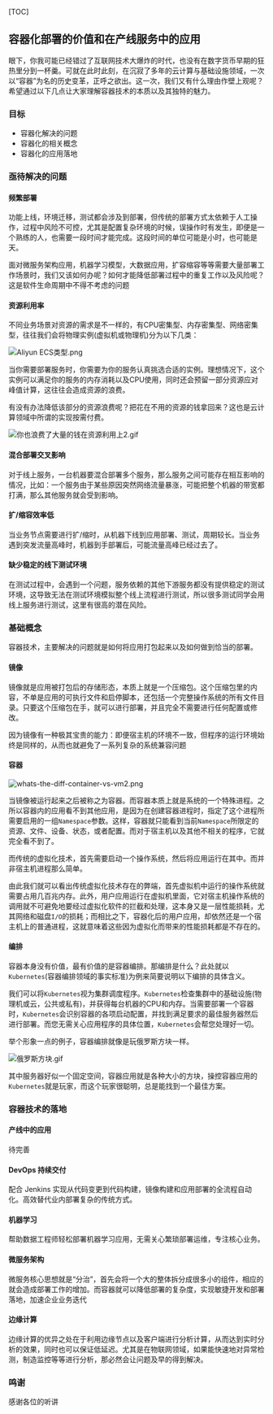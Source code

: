 [TOC]

## 容器化部署的价值和在产线服务中的应用

眼下，你我可能已经错过了互联网技术大爆炸的时代，也没有在数字货币早期的狂热里分到一杯羹。可就在此时此刻，在沉寂了多年的云计算与基础设施领域，一次以“容器”为名的历史变革，正呼之欲出。这一次，我们又有什么理由作壁上观呢？希望通过以下几点让大家理解容器技术的本质以及其独特的魅力。

### 目标

- 容器化解决的问题
- 容器化的相关概念
- 容器化的应用落地

### 亟待解决的问题

#### 频繁部署

功能上线，环境迁移，测试都会涉及到部署，但传统的部署方式太依赖于人工操作，过程中风险不可控，尤其是配置复杂环境的时候，误操作时有发生，即便是一个熟练的人，也需要一段时间才能完成。这段时间的单位可能是小时，也可能是天。

面对微服务架构应用，机器学习模型，大数据应用，扩容缩容等等需要大量部署工作场景时，我们又该如何办呢？如何才能降低部署过程中的重复工作以及风险呢？这是软件生命周期中不得不考虑的问题

#### 资源利用率

不同业务场景对资源的需求是不一样的，有CPU密集型、内存密集型、网络密集型，往往我们会将物理实例(虚拟机或物理机)分为以下几类：

![Aliyun ECS类型.png](https://note.youdao.com/yws/res/83223/WEBRESOURCE205fa6bfa05e9b7b49085b842f7f2695)

当你需要部署服务时，你需要为你的服务认真挑选合适的实例。理想情况下，这个实例可以满足你的服务的内存消耗以及CPU使用，同时还会预留一部分资源应对峰值计算，这往往会造成资源的浪费。

有没有办法降低该部分的资源浪费呢？把花在不用的资源的钱拿回来？这也是云计算领域中所谓的实现按需付费。

![你也浪费了大量的钱在资源利用上2.gif](https://note.youdao.com/yws/res/83211/WEBRESOURCEd27668a871bc73e242e8a44fefeca9cd)

#### 混合部署交叉影响

对于线上服务，一台机器要混合部署多个服务，那么服务之间可能存在相互影响的情况，比如：一个服务由于某些原因突然网络流量暴涨，可能把整个机器的带宽都打满，那么其他服务就会受到影响。

#### 扩/缩容效率低

当业务节点需要进行扩/缩时，从机器下线到应用部署、测试，周期较长。当业务遇到突发流量高峰时，机器到手部署后，可能流量高峰已经过去了。

#### 缺少稳定的线下测试环境

在测试过程中，会遇到一个问题，服务依赖的其他下游服务都没有提供稳定的测试环境，这导致无法在测试环境模拟整个线上流程进行测试，所以很多测试同学会用线上服务进行测试，这里有很高的潜在风险。

### 基础概念

容器技术，主要解决的问题就是如何将应用打包起来以及如何做到恰当的部署。

#### 镜像

镜像就是应用被打包后的存储形态，本质上就是一个压缩包。这个压缩包里的内容，不单是应用的可执行文件和启停脚本，还包括一个完整操作系统的所有文件目录。只要这个压缩包在手，就可以进行部署，并且完全不需要进行任何配置或修改。

因为镜像有一种极其宝贵的能力：即便宿主机的环境不一致，但程序的运行环境始终是同样的，从而也就避免了一系列复杂的系统兼容问题

#### 容器

![whats-the-diff-container-vs-vm2.png](https://note.youdao.com/yws/res/83463/WEBRESOURCE6b7c1c2c489b313795b2f40ef79a8176)

当镜像被运行起来之后被称之为容器。而容器本质上就是系统的一个特殊进程。之所以容器内的应用看不到其他应用，是因为在创建容器进程时，指定了这个进程所需要启用的一组`Namespace`参数。这样，容器就只能看到当前`Namespace`所限定的资源、文件、设备、状态，或者配置。而对于宿主机以及其他不相关的程序，它就完全看不到了。

而传统的虚拟化技术，首先需要启动一个操作系统，然后将应用运行在其中。而并非宿主机进程那么简单。

由此我们就可以看出传统虚拟化技术存在的弊端，首先虚拟机中运行的操作系统就需要占用几百兆内存。此外，用户应用运行在虚拟机里面，它对宿主机操作系统的调用就不可避免地要经过虚拟化软件的拦截和处理，这本身又是一层性能损耗，尤其网络和磁盘`I/O`的损耗；而相比之下，容器化后的用户应用，却依然还是一个宿主机上的普通进程，这就意味着这些因为虚拟化而带来的性能损耗都是不存在的。

#### 编排

容器本身没有价值，最有价值的是容器编排。那编排是什么？此处就以`Kubernetes`(容器编排领域的事实标准)为例来简要说明以下编排的具体含义。

我们可以将`Kubernetes`视为集群调度程序。`Kubernetes`检查集群中的基础设施(物理机或云，公共或私有)，并获得每台机器的CPU和内存。当需要部署一个容器时，`Kubernetes`会识别容器的各项启动配置，并找到满足要求的最佳服务器然后进行部署。而您无需关心应用程序的具体位置，`Kubernetes`会帮您处理好一切。

举个形象一点的例子，容器编排就像是玩俄罗斯方块一样。

![俄罗斯方块.gif](https://note.youdao.com/yws/res/83209/WEBRESOURCEbcb5a9997a564b1fb7090f66c52aac22)

其中服务器好似一个固定空间，容器应用就是各种大小的方块，操控容器应用的`Kubernetes`就是玩家，而这个玩家很聪明，总是能找到一个最佳方案。

### 容器技术的落地

#### 产线中的应用

待完善

#### DevOps 持续交付

配合 Jenkins 实现从代码变更到代码构建，镜像构建和应用部署的全流程自动化。高效替代业内部署复杂的传统方式。

#### 机器学习

帮助数据工程师轻松部署机器学习应用，无需关心繁琐部署运维，专注核心业务。

#### 微服务架构

微服务核心思想就是“分治”，首先会将一个大的整体拆分成很多小的组件，相应的就会造成部署工作的增加。而容器就可以降低部署的复杂度，实现敏捷开发和部署落地，加速企业业务迭代

#### 边缘计算

边缘计算的优异之处在于利用边缘节点以及客户端进行分析计算，从而达到实时分析的效果，同时也可以保证低延迟。尤其是在物联网领域，如果能快速地对异常检测，制造监控等等进行分析，那必然会让问题及早的得到解决。

### 鸣谢

感谢各位的听讲
